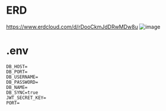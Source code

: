 # ERD
https://www.erdcloud.com/d/rDooCkmJdDRwMDw8u
![image](https://github.com/dainK/nest_booking/assets/26786677/2b08223f-1705-4b39-82fb-ee1430c2a4dc)

# .env
```
DB_HOST=
DB_PORT=
DB_USERNAME=
DB_PASSWORD=
DB_NAME=
DB_SYNC=true
JWT_SECRET_KEY=
PORT=
```
